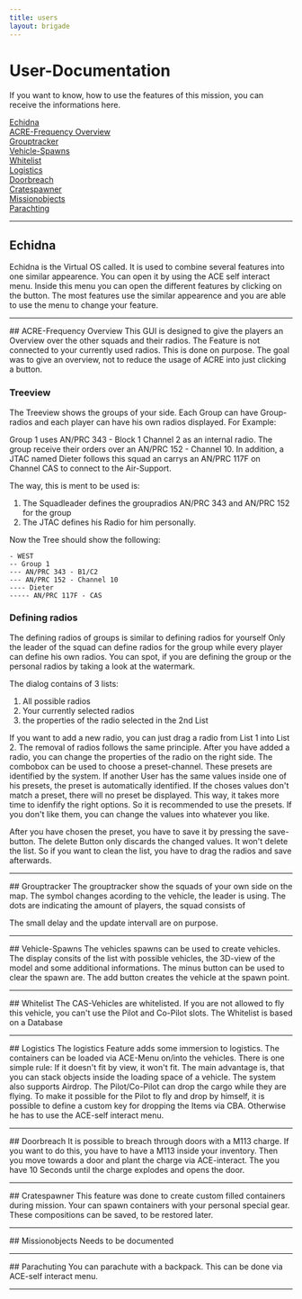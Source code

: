 ```yaml
---
title: users
layout: brigade
---
```

# User-Documentation
If you want to know, how to use the features of this mission, you can receive the informations here.

[Echidna](#echidna)    
[ACRE-Frequency Overview](#gui_acre)    
[Grouptracker](#grouptracker)    
[Vehicle-Spawns](#gui_spawn)    
[Whitelist](#whitelist)    
[Logistics](#logistics)    
[Doorbreach](#doorbreach)    
[Cratespawner](#gui_crate)    
[Missionobjects](#mission)    
[Parachting](#parachuting)    
<hr>

## <a name="echidna"></a>Echidna
Echidna is the Virtual OS called. It is used to combine several features into one similar appearence. You can open it by using the ACE self interact menu. Inside this menu you can open the different features by clicking on the button. The most features use the similar appearence and you are able to use the menu to change your feature.

<hr>
## <a name="gui_acre"></a>ACRE-Frequency Overview
This GUI is designed to give the players an Overview over the other squads and their radios.
The Feature is not connected to your currently used radios. This is done on purpose. The goal was to give an overview, not to reduce the usage of ACRE into just clicking a button.

### Treeview
The Treeview shows the groups of your side. Each Group can have Group-radios and each player can have his own radios displayed.
For Example:

Group 1 uses AN/PRC 343 - Block 1 Channel 2 as an internal radio.
The group receive their orders over an AN/PRC 152 - Channel 10.
In addition, a JTAC named Dieter follows this squad an carrys an AN/PRC 117F on Channel CAS to connect to the Air-Support.

The way, this is ment to be used is:
1. The Squadleader defines the groupradios AN/PRC 343 and AN/PRC 152 for the group
2. The JTAC defines his Radio for him personally.

Now the Tree should show the following:
```
- WEST
-- Group 1
--- AN/PRC 343 - B1/C2
--- AN/PRC 152 - Channel 10
---- Dieter
----- AN/PRC 117F - CAS
```

### Defining radios
The defining radios of groups is similar to defining radios for yourself
Only the leader of the squad can define radios for the group while every player can define his own radios.
You can spot, if you are defining the group or the personal radios by taking a look at the watermark.

The dialog contains of 3 lists:
1. All possible radios
2. Your currently selected radios
3. the properties of the radio selected in the 2nd List

If you want to add a new radio, you can just drag a radio from List 1 into List 2. The removal of radios follows the same principle.
After you have added a radio, you can change the properties of the radio on the right side. The combobox can be used to choose a preset-channel.
These presets are identified by the system. If another User has the same values inside one of his presets, the preset is automatically identified.
If the choses values don't match a preset, there will no preset be displayed. This way, it takes more time to idenfify the right options.
So it is recommended to use the presets. If you don't like them, you can change the values into whatever you like.

After you have chosen the preset, you have to save it by pressing the save-button.
The delete Button only discards the changed values. It won't delete the list. So if you want to clean the list, you have to drag the radios and save afterwards.

<hr>
## <a name="grouptracker"></a>Grouptracker
The grouptracker show the squads of your own side on the map.
The symbol changes acording to the vehicle, the leader is using.
The dots are indicating the amount of players, the squad consists of

The small delay and the update intervall are on purpose.

<hr>
## <a name="gui_spawn"></a>Vehicle-Spawns
The vehicles spawns can be used to create vehicles.
The display consits of the list with possible vehicles, the 3D-view of the model and some additional informations.
The minus button can be used to clear the spawn are. The add button creates the vehicle at the spawn point.


<hr>
## <a name="whitelist"></a>Whitelist
The CAS-Vehicles are whitelisted. If you are not allowed to fly this vehicle, you can't use the Pilot and Co-Pilot slots.
The Whitelist is based on a Database

<hr>
## <a name="logistics"></a>Logistics
The logistics Feature adds some immersion to logistics. The containers can be loaded via ACE-Menu on/into the vehicles.
There is one simple rule: If it doesn't fit by view, it won't fit.
The main advantage is, that you can stack objects inside the loading space of a vehicle.
The system also supports Airdrop. The Pilot/Co-Pilot can drop the cargo while they are flying.
To make it possible for the Pilot to fly and drop by himself, it is possible to define a custom key for dropping the Items via CBA.
Otherwise he has to use the ACE-self interact menu.

<hr>
## <a name="doorbreach"></a>Doorbreach
It is possible to breach through doors with a M113 charge. If you want to do this, you have to have a M113 inside your inventory.
Then you move towards a door and plant the charge via ACE-interact. The you have 10 Seconds until the charge explodes and opens the door.

<hr>
## <a name="gui_crate"></a>Cratespawner
This feature was done to create custom filled containers during mission. Your can spawn containers with your personal special gear. These compositions can be saved, to be restored later.

<hr>
## <a name="mission"></a>Missionobjects
Needs to be documented


<hr>
## <a name="player_para"></a>Parachuting
You can parachute with a backpack. This can be done via ACE-self interact menu.



<hr>
